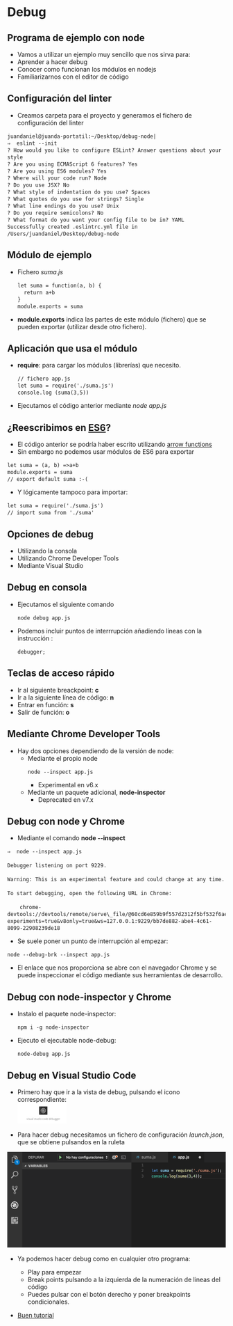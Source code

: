 # Debug




## Programa de ejemplo con node

* Vamos a utilizar un ejemplo muy sencillo que nos sirva para:
* Aprender a hacer debug
* Conocer como funcionan los módulos en nodejs
* Familiarizarnos con el editor de código



## Configuración del linter
- Creamos carpeta para el proyecto y generamos el fichero de configuración del linter

```
juandaniel@juanda-portatil:~/Desktop/debug-node|
⇒  eslint --init
? How would you like to configure ESLint? Answer questions about your style
? Are you using ECMAScript 6 features? Yes
? Are you using ES6 modules? Yes
? Where will your code run? Node
? Do you use JSX? No
? What style of indentation do you use? Spaces
? What quotes do you use for strings? Single
? What line endings do you use? Unix
? Do you require semicolons? No
? What format do you want your config file to be in? YAML
Successfully created .eslintrc.yml file in /Users/juandaniel/Desktop/debug-node
```



## Módulo de ejemplo
* Fichero *suma.js*
  ```
  let suma = function(a, b) {
    return a+b
  }
  module.exports = suma
  ```

* **module.exports** indica las partes de este módulo \(fichero\) que se pueden exportar \(utilizar desde otro fichero\).



## Aplicación que usa el módulo
* **require**: para cargar los módulos (librerías) que necesito.

  ```
  // fichero app.js
  let suma = require('./suma.js')
  console.log (suma(3,5))
  ```
* Ejecutamos el código anterior mediante *node app.js*




## ¿Reescribimos en [ES6](http://es6-features.org/#Constants)?
- El código anterior se podría haber escrito utilizando [arrow functions](http://es6-features.org/#ExpressionBodies)
- Sin embargo no podemos usar módulos de ES6 para exportar
```
let suma = (a, b) =>a+b
module.exports = suma
// export default suma :-(
```

- Y lógicamente tampoco para importar:
```
let suma = require('./suma.js')
// import suma from './suma'
```



## Opciones de debug

* Utilizando la consola
* Utilizando Chrome Developer Tools
* Mediante Visual Studio




## Debug en consola

* Ejecutamos el siguiente comando
  ```
  node debug app.js
  ```
* Podemos incluir puntos de interrrupción añadiendo líneas con la instrucción :
  ```
  debugger;
  ```



## Teclas de acceso rápido  
* Ir al siguiente breackpoint: **c**
* Ir a la siguiente línea de código: **n**
* Entrar en función: **s**
* Salir de función: **o**




## Mediante Chrome Developer Tools

* Hay dos opciones dependiendo de la versión de node:
  - Mediante el propio node
    ``` 
    node --inspect app.js
    ```
    - Experimental en v6.x
  - Mediante un paquete adicional, **node-inspector**
    - Deprecated en v7.x



## Debug con node y Chrome

* Mediante el comando **node --inspect**

```
⇒  node --inspect app.js

Debugger listening on port 9229.

Warning: This is an experimental feature and could change at any time.

To start debugging, open the following URL in Chrome:

    chrome-devtools://devtools/remote/serve\_file/@60cd6e859b9f557d2312f5bf532f6aec5f284980/inspector.html?experiments=true&v8only=true&ws=127.0.0.1:9229/bb7de882-abe4-4c61-8099-22908239de18
```

* Se suele poner un punto de interrupción al empezar:
```
node --debug-brk --inspect app.js
```

* El enlace que nos proporciona se abre con el navegador Chrome y se puede inspeccionar el código mediante sus herramientas de desarrollo.


## Debug con node-inspector y Chrome

* Instalo el paquete node-inspector:
  ```
  npm i -g node-inspector
  ```
* Ejecuto el ejecutable node-debug:
  ```
  node-debug app.js
  ```




## Debug en Visual Studio Code

* Primero hay que ir a  la vista de debug, pulsando el icono correspondiente:  
  ![](/assets/icono-debug.png)
  
* Para hacer debug necesitamos un fichero de configuración _launch.json_, que se obtiene pulsandos en la ruleta

![](/assets/sublime-debug.png)

* Ya podemos hacer debug como en cualquier otro programa:
  * Play para empezar
  * Break points pulsando a la izquierda de la numeración de lineas del código
  * Puedes pulsar con el botón derecho y poner breakpoints condicionales.

* [Buen tutorial](https://www.youtube.com/watch?v=hfpkMyvSOp4)




